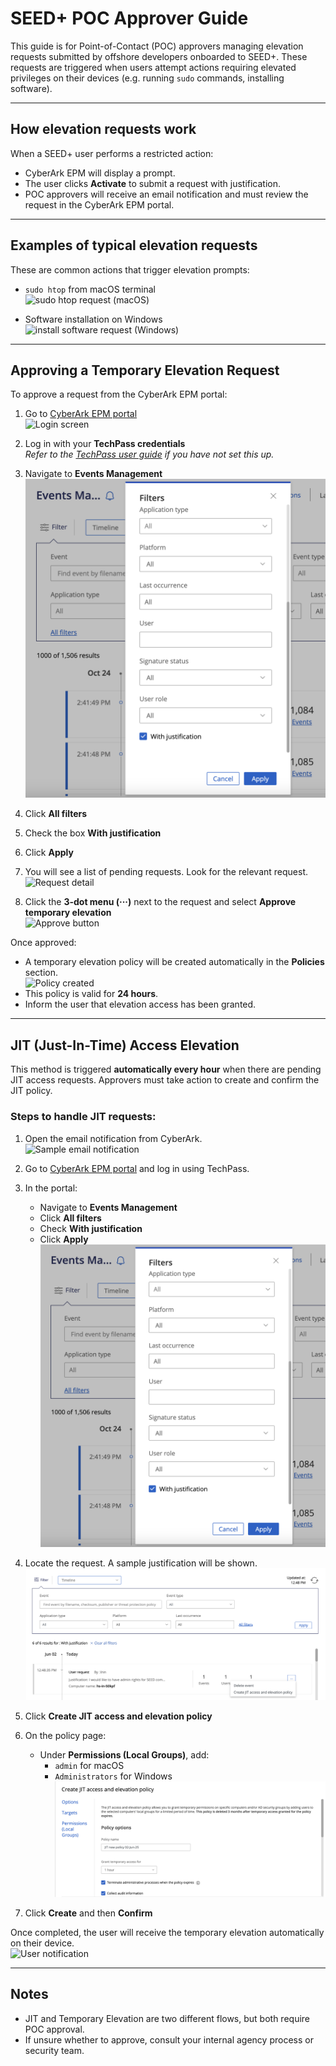 # SEED+ POC Approver Guide

This guide is for Point-of-Contact (POC) approvers managing elevation requests submitted by offshore developers onboarded to SEED+. These requests are triggered when users attempt actions requiring elevated privileges on their devices (e.g. running `sudo` commands, installing software).

---

## How elevation requests work

When a SEED+ user performs a restricted action:
- CyberArk EPM will display a prompt.
- The user clicks **Activate** to submit a request with justification.
- POC approvers will receive an email notification and must review the request in the CyberArk EPM portal.

---

## Examples of typical elevation requests

These are common actions that trigger elevation prompts:

- `sudo htop` from macOS terminal  
  ![sudo htop request (macOS)](../images/seed-plus/poc-approval/sudo-htop-macos.png)

- Software installation on Windows  
  ![install software request (Windows)](../images/seed-plus/poc-approval/software-install-windows.png)

---

## Approving a Temporary Elevation Request

To approve a request from the CyberArk EPM portal:

1. Go to [CyberArk EPM portal](http://sg.epm.cyberark.com/SAML/GovTech)  
   ![Login screen](../images/seed-plus/poc-approval/login-screen.png)

2. Log in with your **TechPass credentials**  
   *Refer to the [TechPass user guide](https://docs.developer.tech.gov.sg/docs/techpass-user-guide/get-invited-and-onboard-to-techpass) if you have not set this up.*

3. Navigate to **Events Management**  
   ![Access request list](../images/seed-plus/poc-approval/access-request-list.png)

4. Click **All filters**

5. Check the box **With justification**

6. Click **Apply**

7. You will see a list of pending requests. Look for the relevant request.  
   ![Request detail](../images/seed-plus/poc-approval/request-detail.png)

8. Click the **3-dot menu (···)** next to the request and select **Approve temporary elevation**  
   ![Approve button](../images/seed-plus/poc-approval/approve-button.png)

Once approved:
- A temporary elevation policy will be created automatically in the **Policies** section.  
  ![Policy created](../images/seed-plus/poc-approval/policy-created.png)
- This policy is valid for **24 hours**.
- Inform the user that elevation access has been granted.

---

## JIT (Just-In-Time) Access Elevation

This method is triggered **automatically every hour** when there are pending JIT access requests. Approvers must take action to create and confirm the JIT policy.

### Steps to handle JIT requests:

1. Open the email notification from CyberArk.  
   ![Sample email notification](../images/seed-plus/poc-approval/sample-jit-email.png)

2. Go to [CyberArk EPM portal](http://sg.epm.cyberark.com/SAML/GovTech) and log in using TechPass.

3. In the portal:
   - Navigate to **Events Management**
   - Click **All filters**
   - Check **With justification**
   - Click **Apply**  
     ![Filter for justification](../images/seed-plus/poc-approval/jit-filters.png)

4. Locate the request. A sample justification will be shown.  
   ![Sample justification](../images/seed-plus/poc-approval/jit-justification.png)

5. Click **Create JIT access and elevation policy**

6. On the policy page:
   - Under **Permissions (Local Groups)**, add:
     - `admin` for macOS
     - `Administrators` for Windows  
     ![JIT policy creation](../images/seed-plus/poc-approval/jit-policy.png)

7. Click **Create** and then **Confirm**

Once completed, the user will receive the temporary elevation automatically on their device.  
![User notification](../images/seed-plus/poc-approval/user-jit-notification.png)

---

## Notes

- JIT and Temporary Elevation are two different flows, but both require POC approval.
- If unsure whether to approve, consult your internal agency process or security team.
